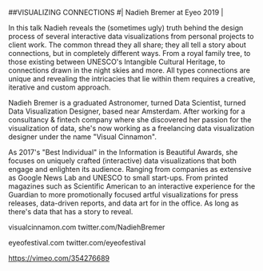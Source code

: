 ##VISUALIZING CONNECTIONS
#| Nadieh Bremer at Eyeo 2019 |

In this talk Nadieh reveals the (sometimes ugly) truth behind the design process of several interactive data visualizations from personal projects to client work. The common thread they all share; they all tell a story about connections, but in completely different ways. From a royal family tree, to those existing between UNESCO's Intangible Cultural Heritage, to connections drawn in the night skies and more. All types connections are unique and revealing the intricacies that lie within them requires a creative, iterative and custom approach. 

Nadieh Bremer is a graduated Astronomer, turned Data Scientist, turned Data Visualization Designer, based near Amsterdam. After working for a consultancy & fintech company where she discovered her passion for the visualization of data, she's now working as a freelancing data visualization designer under the name "Visual Cinnamon". 

As 2017's "Best Individual" in the Information is Beautiful Awards, she focuses on uniquely crafted (interactive) data visualizations that both engage and enlighten its audience. Ranging from companies as extensive as Google News Lab and UNESCO to small start-ups. From printed magazines such as Scientific American to an interactive experience for the Guardian to more promotionally focused artful visualizations for press releases, data-driven reports, and data art for in the office. As long as there's data that has a story to reveal. 

visualcinnamon.com
twitter.com/NadiehBremer

eyeofestival.com
twitter.com/eyeofestival

https://vimeo.com/354276689
